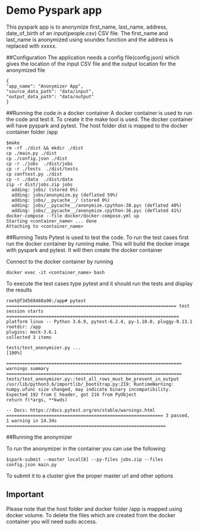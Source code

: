 # Demo Pyspark app

This pyspark app is to anonymize first_name, last_name, address, date_of_birth of an input(people.csv) CSV file.
The first_name and last_name is anonymized using soundex function and the address is replaced with xxxxx.

##Configuration
The application needs a config file(config.json) which gives the location of the input CSV file and the output location for the anonymized file
```
{
"app_name": "Anonymizer App",
"source_data_path": "data/input",
"output_data_path": "data/output"
}
```
##Running the code in a docker container
A docker container is used to run the code and test it. To create it the make tool is used. The docker container will have pyspark and pytest. The host folder dist is mapped to the docker container folder /app

```
$make
rm -rf ./dist && mkdir ./dist
cp ./main.py ./dist
cp ./config.json ./dist
cp -r ./jobs  ./dist/jobs
cp -r ./tests  ./dist/tests
cp conftest.py ./dist
cp -r ./data  ./dist/data
zip -r dist/jobs.zip jobs
  adding: jobs/ (stored 0%)
  adding: jobs/anonymize.py (deflated 59%)
  adding: jobs/__pycache__/ (stored 0%)
  adding: jobs/__pycache__/anonymize.cpython-38.pyc (deflated 40%)
  adding: jobs/__pycache__/anonymize.cpython-36.pyc (deflated 41%)
docker-compose --file docker/docker-compose.yml up
Starting <container_name> ... done
Attaching to <container_name>
```

##Running Tests
Pytest is used to test the code. To run the test cases first run the docker container by running make. This will build the docker image with pyspark and pytest. It will then create the docker container

Connect to the docker container by running 
```
docker exec -it <container_name> bash
```
To execute the test cases type pytest and it should run the tests and display the results

```
root@f3d569460a90:/app# pytest
================================================================ test session starts =================================================================
platform linux -- Python 3.6.9, pytest-6.2.4, py-1.10.0, pluggy-0.13.1
rootdir: /app
plugins: mock-3.6.1
collected 3 items

tests/test_anonymizer.py ...                                                                                                                   [100%]

================================================================== warnings summary ==================================================================
tests/test_anonymizer.py::test_all_rows_must_be_present_in_output
/usr/lib/python3.6/importlib/_bootstrap.py:219: RuntimeWarning: numpy.ufunc size changed, may indicate binary incompatibility. Expected 192 from C header, got 216 from PyObject
return f(*args, **kwds)

-- Docs: https://docs.pytest.org/en/stable/warnings.html
=========================================================== 3 passed, 1 warning in 14.34s ============================================================
```
##Running the anonymizer

To run the anonymizer in the container you can use the following:
```
$spark-submit --master local[8] --py-files jobs.zip --files config.json main.py
```

To submit it to a cluster give the proper master url and other options

## Important

Please note that the host folder and docker folder /app is mapped using docker volume. To delete the files which are created from the docker container you will need sudo access.